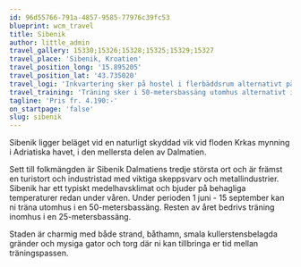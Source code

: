 ```yaml
---
id: 96d55766-791a-4857-9585-77976c39fc53
blueprint: wcm_travel
title: Sibenik
author: little_admin
travel_gallery: 15330;15326;15328;15325;15329;15327
travel_place: 'Sibenik, Kroatien'
travel_position_long: '15.895205'
travel_position_lat: '43.735020'
travel_logi: 'Inkvartering sker på hostel i flerbäddsrum alternativt på 3*** hotell i Sibenik i 2-3-bäddsrum inkl. dusch/wc. Måltiderna serverast vid valt boende.'
travel_training: 'Träning sker i 50-metersbassäng utomhus alternativt i 25-metersbassäng inomhus. Utomhusbassängen är öppen 1 juni - 15 september.'
tagline: 'Pris fr. 4.190:-'
on_startpage: 'false'
slug: sibenik
---
```

<p>Sibenik ligger beläget vid en naturligt skyddad vik vid floden Krkas mynning i Adriatiska havet, i den mellersta delen av Dalmatien.</p>
<p>Sett till folkmängden är Sibenik Dalmatiens tredje största ort och är främst en turistort och industristad med viktiga skeppsvarv och metallindustrier. Sibenik har ett typiskt medelhavsklimat och bjuder på behagliga temperaturer redan under våren. Under perioden 1 juni - 15 september kan ni träna utomhus i en 50-metersbassäng. Resten av året bedrivs träning inomhus i en 25-metersbassäng.</p>
<p>Staden är charmig med både strand, båthamn, smala kullerstensbelagda gränder och mysiga gator och torg där ni kan tillbringa er tid mellan träningspassen.</p>
